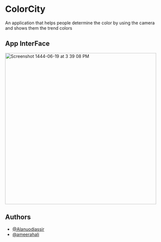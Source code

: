 # ColorCity
An application that helps people determine the color by using the camera and shows them the trend colors

## App InterFace
<img width="489" alt="Screenshot 1444-06-19 at 3 39 08 PM" src="https://user-images.githubusercontent.com/105976898/212068632-2c175c85-9856-46db-ba0a-02a324446948.png">



## Authors 
- [@Alanuodjassir](https://github.com/alanuodjassir)
- [@ameerahali](https://github.com/ameerahali)
